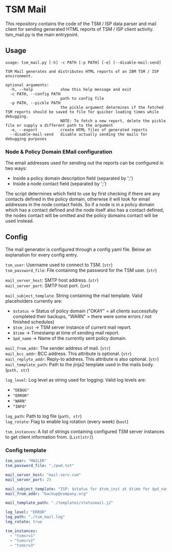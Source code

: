 # TSM Mail

This repository contains the code of the TSM / ISP data parser and mail client for sending generated HTML
reports of TSM / ISP client activity.
tsm_mail.py is the main entrypoint.

## Usage

```
usage: tsm_mail.py [-h] -c PATH [-p PATH] [-e] [--disable-mail-send]

TSM Mail generates and distributes HTML reports of an IBM TSM / ISP environment.

optional arguments:
  -h, --help            show this help message and exit
  -c PATH, --config PATH
                        path to config file
  -p PATH, --pickle PATH
                        the pickle argument determines if the fetched TSM reports should be saved to file for quicker loading times while debugging.
                        NOTE: To fetch a new report, delete the pickle file or supply a different path to the argument
  -e, --export          create HTML files of generated reports
  --disable-mail-send   disable actually sending the mails for debugging purposes
```

### Node & Policy Domain EMail configuration
The email addresses used for sending out the reports can be configured in two ways:
* Inside a policy domain description field (separated by ';')
* Inside a node contact field (separated by ';')

The script determines which field to use by first checking if there are any contacts defined in the policy domain,
otherwise it will look for email addresses in the node contact fields.
So if a node is in a policy domain which has a contact defined and the node itself also has a contact defined,
the nodes contact will be omitted and the policy domains contact will be used instead.

## Config 

The mail generator is configured through a config yaml file.
Below an explanation for every config entry.

`tsm_user`: Username used to connect to TSM. (`str`) \
`tsm_password_file`: File containing the password for the TSM user. (`str`)

`mail_server_host`: SMTP host address. (`str`) \
`mail_server_port`: SMTP host port. (`int`)

`mail_subject_template`: String containing the mail template. Valid placeholders currently are:
 * `$status` &rarr; Status of policy domain ("OKAY" = all clients successfully completed their backups, "WARN" = there were some errors / not finished schedules)
 * `$tsm_inst` &rarr; TSM server instance of current mail report.
 * `$time` &rarr; Timestamp at time of sending mail report.
 * `$pd_name` &rarr; Name of the currently sent policy domain.

`mail_from_addr`: The sender address of mail. (`str`) \
`mail_bcc_addr`: BCC address. This attribute is optional. (`str`) \
`mail_replyto_addr`: Reply-to address. This attribute is also optional. (`str`) \
`mail_template_path`: Path to the jinja2 template used in the mails body. (`path, str`)

`log_level`: Log level as string used for logging: Valid log levels are:
 * `"DEBUG"`
 * `"ERROR"`
 * `"WARN"`
 * `"INFO"`

`log_path`: Path to log file (`path, str`) \
`log_rotate`: Flag to enable log rotation (every week) (`bool`)

`tsm_instances`: A list of strings containing configured TSM server instances to get client information from. (`List[str]`)

### Config template

```yaml
tsm_user: "MAILER"
tsm_password_file: "./pwd.txt"

mail_server_host: "mail-serv.com"
mail_server_port: 25

mail_subject_template: "ISP: $status for $tsm_inst at $time for $pd_name"
mail_from_addr: "backup@company.org"

mail_template_path: "./templates/statusmail.j2"

log_level: "ERROR"
log_path: "./tsm_mail.log"
log_rotate: true

tsm_instances:
  - "tsmsrv1"
  - "tsmsrv2"
  - "tsmsrv3"
```
